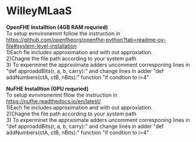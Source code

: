 # WilleyMLaaS


**OpenFHE Installtion (4GB RAM requried)**</br>
To setup evnvironemnt follow the instruction in https://github.com/openfheorg/openfhe-python?tab=readme-ov-file#system-level-installation</br>
 1)Each fie includes approximation and with out approxiation.</br>
 2)Chagne the file path according to your system path </br>
 3) To experminet the apprxoimate adders uncomment corresponing lines in "def approaddBits(r, a, b, carry):" and change lines in adder "def addNumbers(ctA, ctB, nBits):" function "if condtion to i>4"</br>

 **NuFHE Installtion (GPU requried)**</br>
 To setup evnvironemnt fllow the instruction in  https://nufhe.readthedocs.io/en/latest/</br>
1)Each fie includes approximation and with out approxiation.</br>
 2)Chagne the file path according to your system path</br>
 3) To experminet the apprxoimate adders uncomment corresponing lines in "def approaddBits(r, a, b, carry):" and change lines in adder "def addNumbers(ctA, ctB, nBits):" function "if condtion to i>4"</br>
